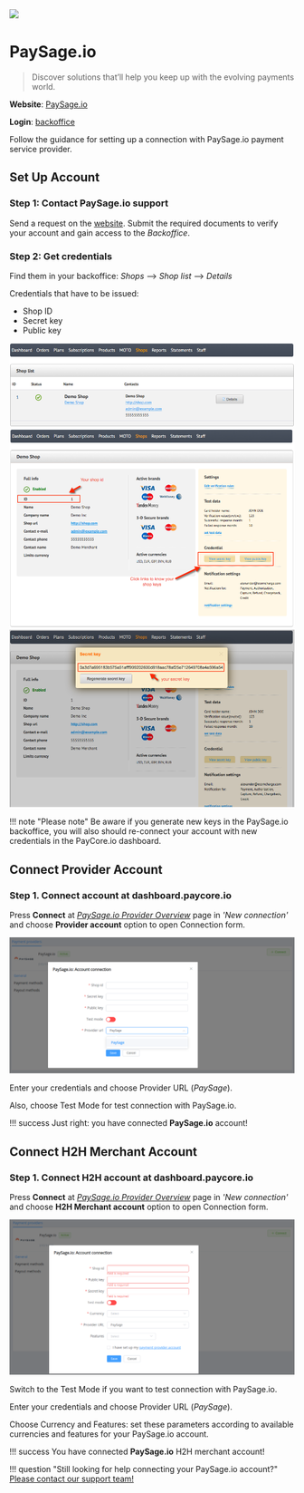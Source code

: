 <img src="https://static.openfintech.io/payment_providers/paysage/logo.png?w=400" width="400px" >

# PaySage.io

> Discover solutions that’ll help you keep up with the evolving payments world.

**Website**: [PaySage.io](https://paysage.io/)

**Login**: [backoffice](https://backoffice.paysage.io/)

Follow the guidance for setting up a connection with PaySage.io payment service provider.

## Set Up Account

### Step 1: Contact PaySage.io support

Send a request on the [website](https://paysage.io/get-started/). Submit the required documents to verify your account and gain access to the *Backoffice*.

### Step 2: Get credentials

Find them in your backoffice: *Shops* --> *Shop list* --> *Details*

Credentials that have to be issued:

* Shop ID
* Secret key
* Public key

![Shop list](images/shop-list.png)
![Details](images/shop-details.png)
![Secret key](images/secret-key.png)

!!! note "Please note"
    Be aware if you generate new keys in the PaySage.io backoffice, you will also should re-connect your account with new credentials in the PayCore.io dashboard.

## Connect Provider Account

### Step 1. Connect account at dashboard.paycore.io

Press **Connect** at [*PaySage.io Provider Overview*](https://dashboard.paycore.io/connect-directory/payment-providers/paysage/general) page in *'New connection'* and choose **Provider account** option to open Connection form.

![Connect](images/provider-account.png)

Enter your credentials and choose Provider URL (*PaySage*).

Also, choose Test Mode for test connection with PaySage.io.

!!! success
    Just right: you have connected **PaySage.io** account!

## Connect H2H Merchant Account

### Step 1. Connect H2H account at dashboard.paycore.io

Press **Connect** at [*PaySage.io Provider Overview*](https://dashboard.paycore.io/connect-directory/payment-providers/PaySage.io/general) page in *'New connection'* and choose **H2H Merchant account** option to open Connection form.

![Connect](images/h2h-merchant-account.png)

Switch to the Test Mode if you want to test connection with PaySage.io.

Enter your credentials and choose Provider URL (*PaySage*).

Choose Currency and Features: set these parameters according to available currencies and features for your PaySage.io account.

!!! success
    You have connected **PaySage.io** H2H merchant account!

!!! question "Still looking for help connecting your PaySage.io account?"
    [Please contact our support team!](mailto:support@paycore.io)
